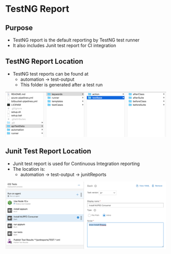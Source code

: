 # TestNG Report

## Purpose

* TestNG report is the default reporting by TestNG test runner
* It also includes Junit test report for CI integration

## TestNG Report Location

* TestNG test reports can be found at 
  * automation -&gt; test-output 
  * This folder is generated after a test run

![](../.gitbook/assets/image%20%2872%29.png)

## Junit Test Report Location

* Junit test report is used for Continuous Integration reporting
* The location is:
  * automation -&gt; test-output -&gt; junitReports

![](../.gitbook/assets/image%20%2877%29.png)

